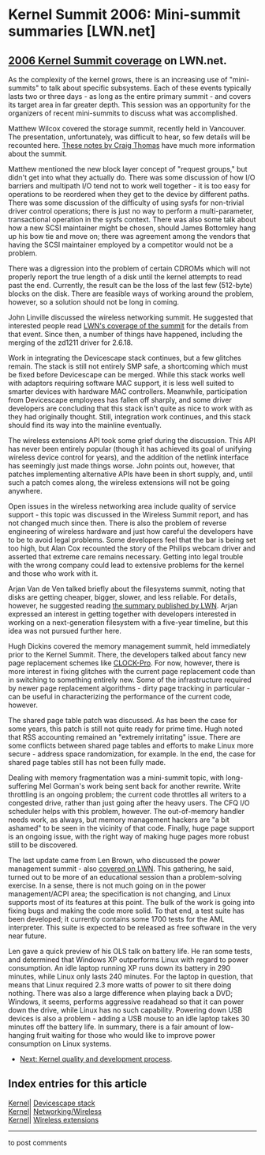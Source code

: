 # Kernel Summit 2006: Mini-summit summaries [LWN.net]

[2006 Kernel Summit coverage](/Articles/KernelSummit2006/) on LWN.net.   
---  
As the complexity of the kernel grows, there is an increasing use of "mini-summits" to talk about specific subsystems. Each of these events typically lasts two or three days - as long as the entire primary summit - and covers its target area in far greater depth. This session was an opportunity for the organizers of recent mini-summits to discuss what was accomplished. 

Matthew Wilcox covered the storage summit, recently held in Vancouver. The presentation, unfortunately, was difficult to hear, so few details will be recounted here. [These notes by Craig Thomas](http://lists.osdl.org/pipermail/storage-summit-2006/2006-June/000101.html) have much more information about the summit. 

Matthew mentioned the new block layer concept of "request groups," but didn't get into what they actually do. There was some discussion of how I/O barriers and multipath I/O tend not to work well together - it is too easy for operations to be reordered when they get to the device by different paths. There was some discussion of the difficulty of using sysfs for non-trivial driver control operations; there is just no way to perform a multi-parameter, transactional operation in the sysfs context. There was also some talk about how a new SCSI maintainer might be chosen, should James Bottomley hang up his bow tie and move on; there was agreement among the vendors that having the SCSI maintainer employed by a competitor would not be a problem. 

There was a digression into the problem of certain CDROMs which will not properly report the true length of a disk until the kernel attempts to read past the end. Currently, the result can be the loss of the last few (512-byte) blocks on the disk. There are feasible ways of working around the problem, however, so a solution should not be long in coming. 

John Linville discussed the wireless networking summit. He suggested that interested people read [LWN's coverage of the summit](http://lwn.net/Articles/179305/) for the details from that event. Since then, a number of things have happened, including the merging of the zd1211 driver for 2.6.18. 

Work in integrating the Devicescape stack continues, but a few glitches remain. The stack is still not entirely SMP safe, a shortcoming which must be fixed before Devicescape can be merged. While this stack works well with adaptors requiring software MAC support, it is less well suited to smarter devices with hardware MAC controllers. Meanwhile, participation from Devicescape employees has fallen off sharply, and some driver developers are concluding that this stack isn't quite as nice to work with as they had originally thought. Still, integration work continues, and this stack should find its way into the mainline eventually. 

The wireless extensions API took some grief during the discussion. This API has never been entirely popular (though it has achieved its goal of unifying wireless device control for years), and the addition of the netlink interface has seemingly just made things worse. John points out, however, that patches implementing alternative APIs have been in short supply, and, until such a patch comes along, the wireless extensions will not be going anywhere. 

Open issues in the wireless networking area include quality of service support \- this topic was discussed in the Wireless Summit report, and has not changed much since then. There is also the problem of reverse engineering of wireless hardware and just how careful the developers have to be to avoid legal problems. Some developers feel that the bar is being set too high, but Alan Cox recounted the story of the Philips webcam driver and asserted that extreme care remains necessary. Getting into legal trouble with the wrong company could lead to extensive problems for the kernel and those who work with it. 

Arjan Van de Ven talked briefly about the filesystems summit, noting that disks are getting cheaper, bigger, slower, and less reliable. For details, however, he suggested reading [the summary published by LWN](http://lwn.net/Articles/190222/). Arjan expressed an interest in getting together with developers interested in working on a next-generation filesystem with a five-year timeline, but this idea was not pursued further here. 

Hugh Dickins covered the memory management summit, held immediately prior to the Kernel Summit. There, the developers talked about fancy new page replacement schemes like [CLOCK-Pro](http://lwn.net/Articles/147879/). For now, however, there is more interest in fixing glitches with the current page replacement code than in switching to something entirely new. Some of the infrastructure required by newer page replacement algorithms - dirty page tracking in particular - can be useful in characterizing the performance of the current code, however. 

The shared page table patch was discussed. As has been the case for some years, this patch is still not quite ready for prime time. Hugh noted that RSS accounting remained an "extremely irritating" issue. There are some conflicts between shared page tables and efforts to make Linux more secure \- address space randomization, for example. In the end, the case for shared page tables still has not been fully made. 

Dealing with memory fragmentation was a mini-summit topic, with long-suffering Mel Gorman's work being sent back for another rewrite. Write throttling is an ongoing problem; the current code throttles all writers to a congested drive, rather than just going after the heavy users. The CFQ I/O scheduler helps with this problem, however. The out-of-memory handler needs work, as always, but memory management hackers are "a bit ashamed" to be seen in the vicinity of that code. Finally, huge page support is an ongoing issue, with the right way of making huge pages more robust still to be discovered. 

The last update came from Len Brown, who discussed the power management summit - also [covered on LWN](http://lwn.net/Articles/181888/). This gathering, he said, turned out to be more of an educational session than a problem-solving exercise. In a sense, there is not much going on in the power management/ACPI area; the specification is not changing, and Linux supports most of its features at this point. The bulk of the work is going into fixing bugs and making the code more solid. To that end, a test suite has been developed; it currently contains some 1700 tests for the AML interpreter. This suite is expected to be released as free software in the very near future. 

Len gave a quick preview of his OLS talk on battery life. He ran some tests, and determined that Windows XP outperforms Linux with regard to power consumption. An idle laptop running XP runs down its battery in 290 minutes, while Linux only lasts 240 minutes. For the laptop in question, that means that Linux required 2.3 more watts of power to sit there doing nothing. There was also a large difference when playing back a DVD; Windows, it seems, performs aggressive readahead so that it can power down the drive, while Linux has no such capability. Powering down USB devices is also a problem - adding a USB mouse to an idle laptop takes 30 minutes off the battery life. In summary, there is a fair amount of low-hanging fruit waiting for those who would like to improve power consumption on Linux systems. 

  * [Next: Kernel quality and development process](/Articles/191650/). 

  
Index entries for this article  
---  
[Kernel](/Kernel/Index)| [Devicescape stack](/Kernel/Index#Devicescape_stack)  
[Kernel](/Kernel/Index)| [Networking/Wireless](/Kernel/Index#Networking-Wireless)  
[Kernel](/Kernel/Index)| [Wireless extensions](/Kernel/Index#Wireless_extensions)  
  


* * *

to post comments 
